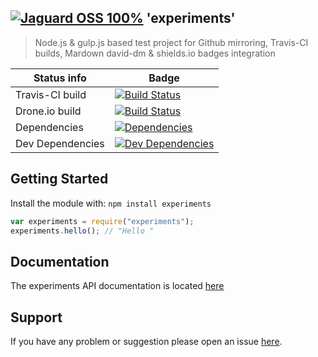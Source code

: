 ## [![Jaguard OSS 100%](http://img.shields.io/badge/Jaguard_OSS-100%-red.svg)](http://oss.jaguard.com) 'experiments'
> Node.js & gulp.js based test project for Github mirroring, Travis-CI builds, Mardown david-dm & shields.io badges integration

 Status info | Badge 
------------ | -------------
 Travis-CI build | [![Build Status](http://img.shields.io/travis/jaguard/experiments.svg)](http://travis-ci.org/jaguard/experiments) 
 Drone.io build | [![Build Status](https://drone.io/github.com/jaguard/experiments/status.png)](https://drone.io/github.com/jaguard/experiments/latest)
 Dependencies  | [![Dependencies](https://david-dm.org/jaguard/experiments/status.svg?theme=shields.io)](https://david-dm.org/jaguard/experiments#info=dependencies)
 Dev Dependencies  | [![Dev Dependencies](https://david-dm.org/jaguard/experiments/dev-status.svg?theme=shields.io)](https://david-dm.org/jaguard/experiments#info=devDependencies)

## Getting Started
Install the module with: `npm install experiments`

```javascript
var experiments = require("experiments");
experiments.hello(); // "Hello "
```

## Documentation
The experiments API documentation is located [here](doc/api.md)

## Support
If you have any problem or suggestion please open an issue [here](https://github.com/jaguard/experiments/issues).

